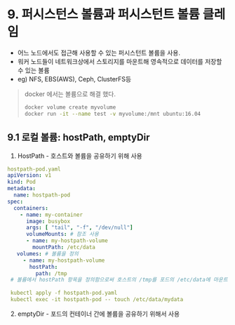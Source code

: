 # 9. 퍼시스턴스 볼륨과 퍼시스턴트 볼륨 클레임
- 어느 노드에서도 접근해 사용할 수 있는 퍼시스턴트 볼륨을 사용.
- 워커 노드들이 네트워크상에서 스토리지를 마운트해 영속적으로 데이터를 저장할 수 있는 볼륨
- eg) NFS, EBS(AWS), Ceph, ClusterFS등

> docker 에서는 볼륨으로 해결 했다.
> ```sh
> docker volume create myvolume
> docker run -it --name test -v myvolume:/mnt ubuntu:16.04
> ```

## 9.1 로컬 볼륨: hostPath, emptyDir
1. HostPath - 호스트와 볼륨을 공유하기 위해 사용
```yaml
hostpath-pod.yaml
apiVersion: v1
kind: Pod
metadata:
  name: hostpath-pod
spec:
  containers:
    - name: my-container
      image: busybox
      args: [ "tail", "-f", "/dev/null"]
      volumeMounts: # 참조 사용
      - name: my-hostpath-volume
        mountPath: /etc/data
   volumes: # 볼륨을 정의
     - name: my-hostpath-volume
       hostPath:
         path: /tmp
 # 볼륨에서 hostPath 항목을 정의함으로써 호스트의 /tmp를 포드의 /etc/data에 마운트함
 
 kubectl apply -f hostpath-pod.yaml
 kubectl exec -it hostpath-pod -- touch /etc/data/mydata        
```

2. emptyDir - 포드의 컨테이너 간에 볼륨을 공유하기 위해서 사용





<!--stackedit_data:
eyJoaXN0b3J5IjpbLTE3NjQ1NTY1MzcsLTQ2MDIwODg0NSwtMT
IzNzUyODIyOF19
-->
